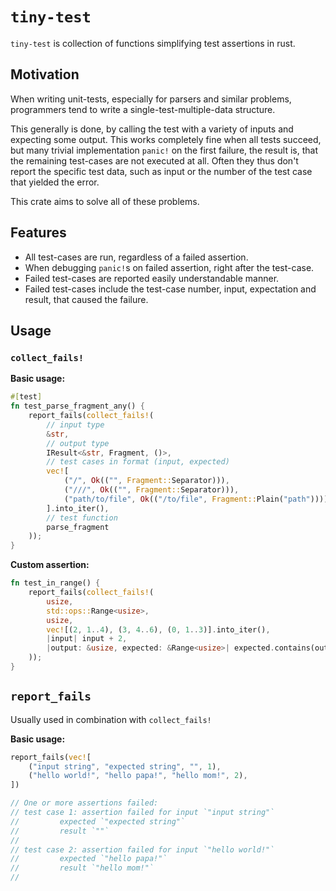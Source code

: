 # `tiny-test`
`tiny-test` is collection of functions simplifying test assertions in rust.

## Motivation

When writing unit-tests, especially for parsers and similar problems, programmers tend to write a single-test-multiple-data structure.

This generally is done, by calling the test with a variety of inputs and expecting some output. This works completely fine when all tests succeed, but many trivial implementation `panic!` on the first failure, the result is, that the remaining test-cases are not executed at all. Often they thus don't report the specific test data, such as input or the number of the test case that yielded the error.

This crate aims to solve all of these problems.

## Features

- All test-cases are run, regardless of a failed assertion.
- When debugging `panic!`s on failed assertion, right after the test-case.
- Failed test-cases are reported easily understandable manner.
- Failed test-cases include the test-case number, input, expectation and result, that caused the failure. 

## Usage

### `collect_fails!`

**Basic usage:**
```rust
#[test]
fn test_parse_fragment_any() {
    report_fails(collect_fails!(
        // input type
        &str,
        // output type
        IResult<&str, Fragment, ()>,
        // test cases in format (input, expected)
        vec![
            ("/", Ok(("", Fragment::Separator))),
            ("///", Ok(("", Fragment::Separator))),
            ("path/to/file", Ok(("/to/file", Fragment::Plain("path"))))
        ].into_iter(),
        // test function
        parse_fragment
    ));
}
```

**Custom assertion:**
```rust
fn test_in_range() {
    report_fails(collect_fails!(
        usize,
        std::ops::Range<usize>,
        usize,
        vec![(2, 1..4), (3, 4..6), (0, 1..3)].into_iter(),
        |input| input + 2,
        |output: &usize, expected: &Range<usize>| expected.contains(output)
    ));
}
```

## `report_fails`

Usually used in combination with `collect_fails!`

**Basic usage:**
```rust
report_fails(vec![
    ("input string", "expected string", "", 1),
    ("hello world!", "hello papa!", "hello mom!", 2),
])

// One or more assertions failed:
// test case 1: assertion failed for input `"input string"`
//         expected `"expected string"`
//         result `""`
//
// test case 2: assertion failed for input `"hello world!"`
//         expected `"hello papa!"`
//         result `"hello mom!"`
//
```